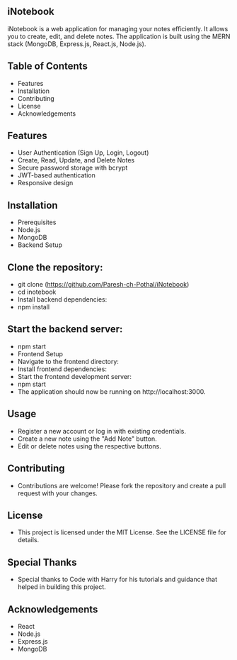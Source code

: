 ## iNotebook
iNotebook is a web application for managing your notes efficiently. It allows you to create, edit, and delete notes. The application is built using the MERN stack (MongoDB, Express.js, React.js, Node.js).

## Table of Contents
- Features
- Installation
- Contributing
- License
- Acknowledgements

## Features
- User Authentication (Sign Up, Login, Logout)
- Create, Read, Update, and Delete Notes
- Secure password storage with bcrypt
- JWT-based authentication
- Responsive design

## Installation
- Prerequisites
- Node.js
- MongoDB
- Backend Setup

## Clone the repository:
- git clone (https://github.com/Paresh-ch-Pothal/iNotebook)
- cd inotebook
- Install backend dependencies:
- npm install

## Start the backend server:
- npm start
- Frontend Setup
- Navigate to the frontend directory:
- Install frontend dependencies:
- Start the frontend development server:
- npm start
- The application should now be running on http://localhost:3000.

## Usage
- Register a new account or log in with existing credentials.
- Create a new note using the "Add Note" button.
- Edit or delete notes using the respective buttons.

## Contributing
- Contributions are welcome! Please fork the repository and create a pull request with your changes.

## License
- This project is licensed under the MIT License. See the LICENSE file for details.

## Special Thanks
- Special thanks to Code with Harry for his tutorials and guidance that helped in building this project.

 ## Acknowledgements
- React
- Node.js
- Express.js
- MongoDB
